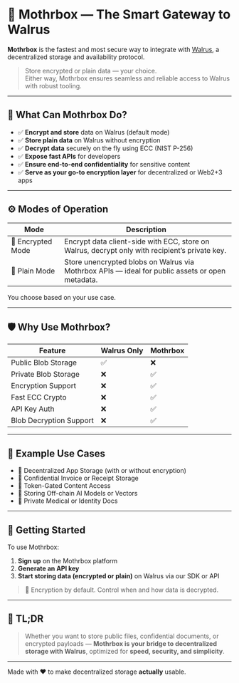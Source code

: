# 🧠 Mothrbox — The Smart Gateway to Walrus

**Mothrbox** is the fastest and most secure way to integrate with [Walrus](https://docs.wal.app), a decentralized storage and availability protocol.

> Store encrypted or plain data — your choice.  
> Either way, Mothrbox ensures seamless and reliable access to Walrus with robust tooling.

---

## 🔑 What Can Mothrbox Do?

- ✅ **Encrypt and store** data on Walrus (default mode)  
- ✅ **Store plain data** on Walrus without encryption  
- ✅ **Decrypt data** securely on the fly using ECC (NIST P-256)  
- ✅ **Expose fast APIs** for developers  
- ✅ **Ensure end-to-end confidentiality** for sensitive content  
- ✅ **Serve as your go-to encryption layer** for decentralized or Web2+3 apps

---

## ⚙️ Modes of Operation

| Mode               | Description |
|--------------------|-------------|
| 🔐 Encrypted Mode   | Encrypt data client-side with ECC, store on Walrus, decrypt only with recipient’s private key. |
| 📂 Plain Mode       | Store unencrypted blobs on Walrus via Mothrbox APIs — ideal for public assets or open metadata. |

You choose based on your use case.

---

## 🛡 Why Use Mothrbox?

| Feature                    | Walrus Only | Mothrbox |
|----------------------------|-------------|-----------|
| Public Blob Storage        | ✅           | ❌         |
| Private Blob Storage       | ❌           | ✅         |
| Encryption Support         | ❌           | ✅         |
| Fast ECC Crypto            | ❌           | ✅         |
| API Key Auth               | ❌           | ✅         |
| Blob Decryption Support    | ❌           | ✅         |

---

## 🧪 Example Use Cases

- 💾 Decentralized App Storage (with or without encryption)
- 🧾 Confidential Invoice or Receipt Storage
- 🔐 Token-Gated Content Access
- 🧠 Storing Off-chain AI Models or Vectors
- 🧬 Private Medical or Identity Docs

---

## 🚀 Getting Started

To use Mothrbox:

1. **Sign up** on the Mothrbox platform  
2. **Generate an API key**  
3. **Start storing data (encrypted or plain)** on Walrus via our SDK or API

> 🔐 Encryption by default. Control when and how data is decrypted.

---

## 💬 TL;DR

> Whether you want to store public files, confidential documents, or encrypted payloads — **Mothrbox is your bridge to decentralized storage with Walrus**, optimized for **speed, security, and simplicity**.

---

Made with ❤️ to make decentralized storage **actually** usable.

